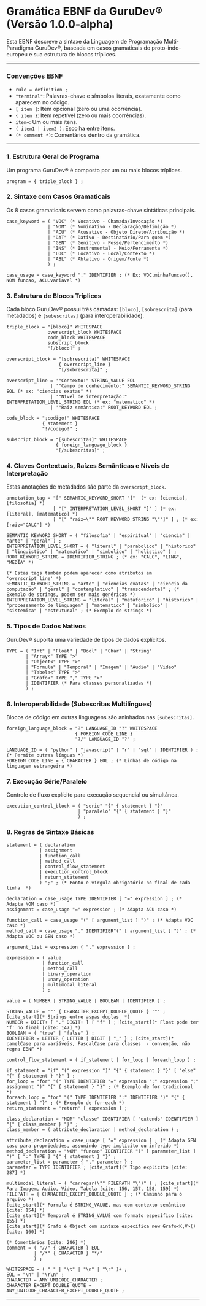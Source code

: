 
# Gramática EBNF da GuruDev® (Versão 1.0.0-alpha)

Esta EBNF descreve a sintaxe da Linguagem de Programação Multi-Paradigma GuruDev®, baseada em casos gramaticais do proto-indo-europeu e sua estrutura de blocos tríplices. 

-----

### Convenções EBNF

  * `rule = definition ;`
  * `"terminal"`: Palavras-chave e símbolos literais, exatamente como aparecem no código.
  * `[ item ]`: Item opcional (zero ou uma ocorrência).
  * `{ item }`: Item repetível (zero ou mais ocorrências).
  * `item+`: Um ou mais itens.
  * `( item1 | item2 )`: Escolha entre itens.
  * `(* comment *)`: Comentários dentro da gramática.

-----

### 1\. Estrutura Geral do Programa

Um programa GuruDev® é composto por um ou mais blocos tríplices. 

```ebnf
program = { triple_block } ;
```

### 2\. Sintaxe com Casos Gramaticais

Os 8 casos gramaticais servem como palavras-chave sintáticas principais. 

```ebnf
case_keyword = ( "VOC" (* Vocativo - Chamada/Invocação *)
               | "NOM" (* Nominativo - Declaração/Definição *)
               | "ACU" (* Acusativo - Objeto Direto/Atribuição *)
               | "DAT" (* Dativo - Destinatário/Para quem *)
               | "GEN" (* Genitivo - Posse/Pertencimento *)
               | "INS" (* Instrumental - Meio/Ferramenta *)
               | "LOC" (* Locativo - Local/Contexto *)
               | "ABL" (* Ablativo - Origem/Fonte *)
               ) ;

case_usage = case_keyword "." IDENTIFIER ; (* Ex: VOC.minhaFuncao(), NOM funcao, ACU.variavel *)
```

### 3\. Estrutura de Blocos Tríplices

Cada bloco GuruDev® possui três camadas: `[bloco]`, `[sobrescrita]` (para metadados) e `[subescritas]` (para interoperabilidade). 

```ebnf
triple_block = "[bloco]" WHITESPACE
               overscript_block WHITESPACE
               code_block WHITESPACE
               subscript_block
               "[/bloco]" ;

overscript_block = "[sobrescrita]" WHITESPACE
                   { overscript_line }
                   "[/sobrescrita]" ;

overscript_line = '"Contexto:" STRING_VALUE EOL
                | '"Campo do conhecimento:" SEMANTIC_KEYWORD_STRING EOL (* ex: "ciencias exatas" *)
                | '"Nível de interpretação:" INTERPRETATION_LEVEL_STRING EOL (* ex: "matematico" *)
                | '"Raiz semântica:" ROOT_KEYWORD EOL ;

code_block = "¡codigo!" WHITESPACE
             { statement }
             "!/codigo!" ;

subscript_block = "[subescritas]" WHITESPACE
                  { foreign_language_block }
                  "[/subescritas]" ;
```

### 4\. Claves Contextuais, Raízes Semânticas e Níveis de Interpretação

Estas anotações de metadados são parte da `overscript_block`. 

```ebnf
annotation_tag = "[" SEMANTIC_KEYWORD_SHORT "]"  (* ex: [ciencia], [filosofia] *)
                 [ "[" INTERPRETATION_LEVEL_SHORT "]" ] (* ex: [literal], [matematico] *)
                 [ "[" "raiz=\"" ROOT_KEYWORD_STRING "\""]" ] ; (* ex: [raiz="CALC"] *)

SEMANTIC_KEYWORD_SHORT = ( "filosofia" | "espiritual" | "ciencia" | "arte" | "geral" ) ;
INTERPRETATION_LEVEL_SHORT = ( "literal" | "parabolico" | "historico" | "linguistico" | "matematico" | "simbolico" | "holistico" ) ;
ROOT_KEYWORD_STRING = IDENTIFIER_STRING ; (* ex: "CALC", "LING", "MEDIA" *)

(* Estas tags também podem aparecer como atributos em 'overscript_line' *)
SEMANTIC_KEYWORD_STRING = "arte" | "ciencias exatas" | "ciencia da computacao" | "geral" | "contemplativo" | "transcendental" ; (* Exemplo de strings, podem ser mais genéricas *)
INTERPRETATION_LEVEL_STRING = "literal" | "metaforico" | "historico" | "processamento de linguagem" | "matematico" | "simbolico" | "sistemica" | "estrutural" ; (* Exemplo de strings *)
```

### 5\. Tipos de Dados Nativos

GuruDev® suporta uma variedade de tipos de dados explícitos. 

```ebnf
TYPE = ( "Int" | "Float" | "Bool" | "Char" | "String"
       | "Array<" TYPE ">"
       | "Object<" TYPE ">"
       | "Formula" | "Temporal" | "Imagem" | "Audio" | "Video"
       | "Tabela<" TYPE ">"
       | "Grafo<" TYPE "," TYPE ">"
       | IDENTIFIER (* Para classes personalizadas *)
       ) ;
```

### 6\. Interoperabilidade (Subescritas Multilíngues)

Blocos de código em outras linguagens são aninhados nas `[subescritas]`. 

```ebnf
foreign_language_block = "?" LANGUAGE_ID "?" WHITESPACE
                         { FOREIGN_CODE_LINE }
                         "?/" LANGUAGE_ID "?" ;

LANGUAGE_ID = ( "python" | "javascript" | "r" | "sql" | IDENTIFIER ) ; (* Permite outras línguas *)
FOREIGN_CODE_LINE = { CHARACTER } EOL ; (* Linhas de código na linguagem estrangeira *)
```

### 7\. Execução Série/Paralelo

Controle de fluxo explícito para execução sequencial ou simultânea. 

```ebnf
execution_control_block = ( "serie" "{" { statement } "}"
                          | "paralelo" "{" { statement } "}"
                          ) ;
```

### 8\. Regras de Sintaxe Básicas

```ebnf
statement = ( declaration
            | assignment
            | function_call
            | method_call
            | control_flow_statement
            | execution_control_block
            | return_statement
            ) ";" ; (* Ponto-e-vírgula obrigatório no final de cada linha  *)

declaration = case_usage TYPE IDENTIFIER [ "=" expression ] ; (* Adapta NOM caso *)
assignment = case_usage "=" expression ; (* Adapta ACU caso *)

function_call = case_usage "(" [ argument_list ] ")" ; (* Adapta VOC caso *)
method_call = case_usage "." IDENTIFIER"(" [ argument_list ] ")" ; (* Adapta VOC ou GEN caso *)

argument_list = expression { "," expression } ;

expression = ( value
             | function_call
             | method_call
             | binary_operation
             | unary_operation
             | multimodal_literal
             ) ;

value = ( NUMBER | STRING_VALUE | BOOLEAN | IDENTIFIER ) ;

STRING_VALUE = '"' { CHARACTER_EXCEPT_DOUBLE_QUOTE } '"' ; [cite_start](* Strings entre aspas duplas  *)
NUMBER = DIGIT+ [ "." DIGIT+ ] [ "f" ] ; [cite_start](* Float pode ter 'f' no final [cite: 147] *)
BOOLEAN = ( "true" | "false" ) ;
IDENTIFIER = LETTER { LETTER | DIGIT | "_" } ; [cite_start](* camelCase para variáveis, PascalCase para classes  - convenção, não regra EBNF *)

control_flow_statement = ( if_statement | for_loop | foreach_loop ) ;

if_statement = "if" "(" expression ")" "{" { statement } "}" [ "else" "{" { statement } "}" ] ;
for_loop = "for" "(" TYPE IDENTIFIER "=" expression ";" expression ";" assignment ")" "{" { statement } "}" ; (* Exemplo de for tradicional *)
foreach_loop = "for" "(" TYPE IDENTIFIER ":" IDENTIFIER ")" "{" { statement } "}" ; (* Exemplo de for-each *)
return_statement = "return" [ expression ] ;

class_declaration = "NOM" "classe" IDENTIFIER [ "extends" IDENTIFIER ] "{" { class_member } "}" ;
class_member = ( attribute_declaration | method_declaration ) ;

attribute_declaration = case_usage [ "=" expression ] ; (* Adapta GEN caso para propriedades, assumindo type implícito ou inferido *)
method_declaration = "NOM" "funcao" IDENTIFIER "(" [ parameter_list ] ")" [ ":" TYPE ] "{" { statement } "}" ;
parameter_list = parameter { "," parameter } ;
parameter = TYPE IDENTIFIER ; [cite_start](* Tipo explícito [cite: 287] *)

multimodal_literal = ( "carregar(\"" FILEPATH "\")" ) ; [cite_start](* Para Imagem, Audio, Video, Tabela [cite: 156, 157, 158, 159] *)
FILEPATH = { CHARACTER_EXCEPT_DOUBLE_QUOTE } ; (* Caminho para o arquivo *)
[cite_start](* Formula é STRING_VALUE, mas com contexto semântico [cite: 154] *)
[cite_start](* Temporal é STRING_VALUE com formato específico [cite: 155] *)
[cite_start](* Grafo é Object com sintaxe específica new Grafo<K,V>() [cite: 160] *)

(* Comentários [cite: 286] *)
comment = ( "//" { CHARACTER } EOL
          | "/*" { CHARACTER } "*/"
          ) ;

WHITESPACE = ( " " | "\t" | "\n" | "\r" )+ ;
EOL = "\n" | "\r\n" ;
CHARACTER = ANY_UNICODE_CHARACTER ;
CHARACTER_EXCEPT_DOUBLE_QUOTE = ANY_UNICODE_CHARACTER_EXCEPT_DOUBLE_QUOTE ;
```

-----

